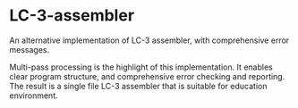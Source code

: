# LC-3-assembler
An alternative implementation of LC-3 assembler, with comprehensive error messages.

Multi-pass processing is the highlight of this implementation. It enables clear program structure,
and comprehensive error checking and reporting. The result is a single file LC-3 assembler that is
suitable for education environment.
